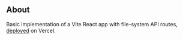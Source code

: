## About
Basic implementation of a Vite React app with file-system API routes, [deployed](https://vite-with-api.vercel.app/) on Vercel.